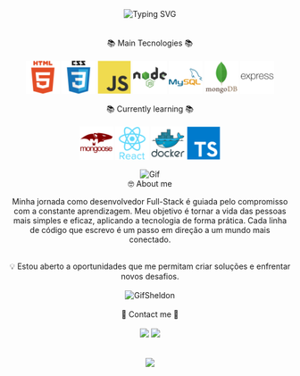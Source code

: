 <div align="center">
    <img src="https://readme-typing-svg.demolab.com?    font=Fira+Code&size=30&pause=1000&center=true&width=600&lines=Hello%2C+I'm+Lucas+Navarro;%3C+Full-Stack+developer+%2F%3E" alt="Typing SVG" /> <br/>
  </div> <br/><br/>
  
  <div align="center">
  📚 Main Tecnologies 📚
  </div>
  <div style="display: inline_block" align="center"><br>
      <img align="center" alt="HTML5" height="60" width="60" src="https://github.com/devicons/devicon/blob/master/icons/html5/html5-plain-wordmark.svg"/> 
     <img align="center" alt="CSS3" height="60" width="60" src="https://github.com/devicons/devicon/blob/master/icons/css3/css3-original-wordmark.svg">
    <img align="center" alt="Nodejs" height="60" width="60" src="https://github.com/devicons/devicon/blob/master/icons/javascript/javascript-original.svg">
        <img align="center" alt="Nodejs" height="60" width="60" src="https://github.com/devicons/devicon/blob/master/icons/nodejs/nodejs-original-wordmark.svg">
      <img align="center" alt="MySQL" height="60" width="60" src="https://github.com/devicons/devicon/blob/master/icons/mysql/mysql-original-wordmark.svg">
      <img align="center" alt="MongoDB" height="60" width="60" src="https://github.com/devicons/devicon/blob/master/icons/mongodb/mongodb-original-wordmark.svg">
      <img align="center" alt="MongoDB" height="60" width="60" src="https://github.com/devicons/devicon/blob/master/icons/express/express-original-wordmark.svg">
     </div>
  <br/>
  <div align="center"> 📚 Currently learning 📚</div> <br/>
  
  <div align="center">
         <img align="center" alt="Mongoose" height="60" width="60" src="https://github.com/devicons/devicon/blob/master/icons/mongoose/mongoose-original-wordmark.svg">
         <img align="center" alt="JavaScript" height="60" width="60" src="https://github.com/devicons/devicon/blob/master/icons/react/react-original-wordmark.svg">
         <img align="center" alt="JavaScript" height="60" width="60" src="https://github.com/devicons/devicon/blob/master/icons/docker/docker-original-wordmark.svg">
         <img align="center" alt="JavaScript" height="60" width="60" src="https://github.com/devicons/devicon/blob/master/icons/typescript/typescript-original.svg">
  </div>
  <br>
  <div align="center">
  <img src="https://github-production-user-asset-6210df.s3.amazonaws.com/118318155/284230245-3cd8d013-4190-46ac-a0cf-763e1ba24f96.gif" widht="200" height="200" alt="Gif">
  </div>
  <div align="center">
  🤓 About me  <br/>
    
  Minha jornada como desenvolvedor Full-Stack é guiada pelo compromisso com a constante aprendizagem. Meu objetivo é tornar a vida das pessoas mais simples e eficaz, aplicando a tecnologia de forma prática. Cada linha de código que escrevo é um passo em direção a um mundo mais conectado.
  </div><br/>
  
  <div align="center">
  💡 Estou aberto a oportunidades que me permitam criar soluções e enfrentar novos desafios.
  </div><br/>
  
  <div align="center">
    <img src="https://github.com/LucasFnavarro/LucasFnavarro/assets/118318155/c79018f6-30a6-418a-9083-3a47789d3e74" widht="200" height="200" alt="GifSheldon">
  </div> <br/>
                                                                                 
  </div><!--- DIV PRINCIPAL CONTAINER---->
  
  <div align="center">
  🎯 Contact me 🎯
  </div> <br/>
  
  <div align="center"> 
     <a href="https://www.linkedin.com/in/lucas-scquiavon-359718248/" target="_blank"><img src="https://img.shields.io/badge/-LinkedIn-%230077B5?style=for-the-badge&logo=linkedin&logoColor=white" target="_blank"></a> 
       <a href = "mailto:navarrolucas0009@gmail.com"><img src="https://img.shields.io/badge/-Gmail-%23333?style=for-the-badge&logo=gmail&logoColor=white" target="_blank"></a>
  </div> <br/><br/>
  <div align="center">
  <img src="https://github.com/LucasFnavarro/LucasFnavarro/assets/118318155/ab6ed59f-cadb-4171-b3b9-11cf20e2a31b" height="200" widht="200" />
  </div>
  
